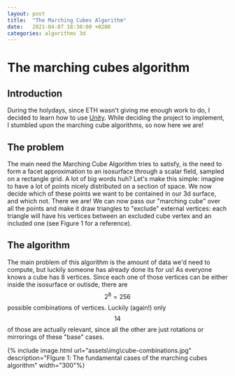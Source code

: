 ```yaml
---
layout: post
title:  "The Marching Cubes Algorithm"
date:   2021-04-07 18:30:00 +0200
categories: algorithms 3d
---
```


# The marching cubes algorithm

## Introduction
During the holydays, since ETH wasn't giving me enough work to do, I decided to learn how to use [Unity][unity].
While deciding the project to implement, I stumbled upon the marching cube algorithms, so now here we are!

## The problem
The main need the Marching Cube Algorithm tries to satisfy, is the need to form a facet approximation to an isosurface through a scalar field, sampled on a rectangle grid. A lot of big words huh? Let's make this simple: imagine to have a lot of points nicely distributed on a section of space. We now decide which of these points we want to be contained in our 3d surface, and which not. There we are! We can now pass our "marching cube" over all the points and make it draw triangles to "exclude" external vertices: each triangle will have his vertices between an excluded cube vertex and an included one (see Figure 1 for a reference).

## The algorithm
The main problem of this algorithm is the amount of data we'd need to compute, but luckily someone has already done its for us!
As everyone knows a cube has 8 vertices. Since each one of those vertices can be either inside the isosurface or outisde, there are $$ 2^{8} = 256 $$ possible combinations of vertices. Luckily (again!) only $$ 14 $$ of those are actually relevant, since all the other are just rotations or mirrorings of these "base" cases.

{% include image.html 
    url="assets\img\cube-combinations.jpg" 
    description="FIgure 1: The fundamental cases of the marching cubes algorithm" 
    width="300"%}



 [unity]: https://unity.com/
